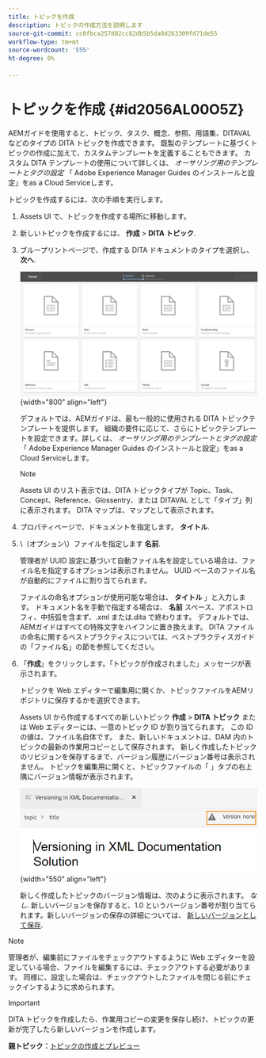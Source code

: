 ```yaml
---
title: トピックを作成
description: トピックの作成方法を説明します
source-git-commit: cc0fbca257d82cc82db5b5da8d263309fd71de55
workflow-type: tm+mt
source-wordcount: '555'
ht-degree: 0%

---
```



# トピックを作成 {#id2056AL00O5Z}

AEMガイドを使用すると、トピック、タスク、概念、参照、用語集、DITAVAL などのタイプの DITA トピックを作成できます。 既製のテンプレートに基づくトピックの作成に加えて、カスタムテンプレートを定義することもできます。 カスタム DITA テンプレートの使用について詳しくは、 *オーサリング用のテンプレートとタグの設定* 「 Adobe Experience Manager Guides のインストールと設定」をas a Cloud Serviceします。

トピックを作成するには、次の手順を実行します。

1. Assets UI で、トピックを作成する場所に移動します。

1. 新しいトピックを作成するには、 **作成** \> **DITA トピック**.

1. ブループリントページで、作成する DITA ドキュメントのタイプを選択し、 **次へ**.

   ![](images/create_dita_topic.png){width="800" align="left"}

   デフォルトでは、AEMガイドは、最も一般的に使用される DITA トピックテンプレートを提供します。 組織の要件に応じて、さらにトピックテンプレートを設定できます。詳しくは、 *オーサリング用のテンプレートとタグの設定* 「 Adobe Experience Manager Guides のインストールと設定」をas a Cloud Serviceします。

   >[!NOTE]
   >
   > Assets UI のリスト表示では、DITA トピックタイプが Topic、Task、Concept、Reference、Glossentry、または DITAVAL として「タイプ」列に表示されます。 DITA マップは、マップとして表示されます。

1. プロパティページで、ドキュメントを指定します。 **タイトル**.

1. \（オプション\）ファイルを指定します **名前**.

   管理者が UUID 設定に基づいて自動ファイル名を設定している場合は、ファイル名を指定するオプションは表示されません。 UUID ベースのファイル名が自動的にファイルに割り当てられます。

   ファイルの命名オプションが使用可能な場合は、 **タイトル** 」と入力します。 ドキュメント名を手動で指定する場合は、 **名前** スペース、アポストロフィ、中括弧を含まず、.xml または.dita で終わります。 デフォルトでは、AEMガイドはすべての特殊文字をハイフンに置き換えます。 DITA ファイルの命名に関するベストプラクティスについては、ベストプラクティスガイドの「ファイル名」の節を参照してください。

1. 「**作成**」をクリックします。「トピックが作成されました」メッセージが表示されます。

   トピックを Web エディターで編集用に開くか、トピックファイルをAEMリポジトリに保存するかを選択できます。

   Assets UI から作成するすべての新しいトピック **作成** \> **DITA トピック** または Web エディターには、一意のトピック ID が割り当てられます。 この ID の値は、ファイル名自体です。 また、新しいドキュメントは、DAM 内のトピックの最新の作業用コピーとして保存されます。 新しく作成したトピックのリビジョンを保存するまで、バージョン履歴にバージョン番号は表示されません。 トピックを編集用に開くと、トピックファイルの「 」タブの右上隅にバージョン情報が表示されます。

   ![](images/topic-version-none_cs.png){width="550" align="left"}

   新しく作成したトピックのバージョン情報は、次のように表示されます。 *なし*. 新しいバージョンを保存すると、1.0 というバージョン番号が割り当てられます。新しいバージョンの保存の詳細については、 [新しいバージョンとして保存](web-editor-features.md#save-as-new-version-id209ME400GXA).


>[!NOTE]
>
> 管理者が、編集前にファイルをチェックアウトするように Web エディターを設定している場合、ファイルを編集するには、チェックアウトする必要があります。 同様に、設定した場合は、チェックアウトしたファイルを閉じる前にチェックインするように求められます。

>[!IMPORTANT]
>
> DITA トピックを作成したら、作業用コピーの変更を保存し続け、トピックの更新が完了したら新しいバージョンを作成します。

**親トピック：**[&#x200B;トピックの作成とプレビュー](create-preview-topics.md)

